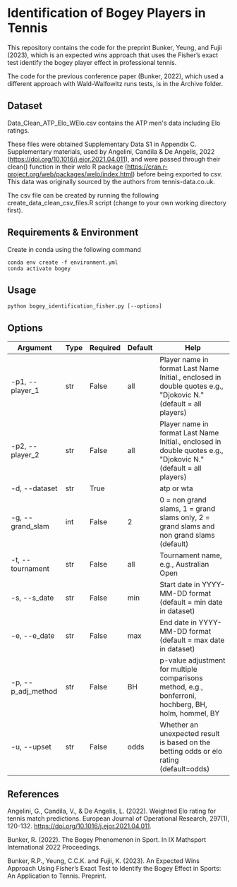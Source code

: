 # Identification of Bogey Players in Tennis

This repository contains the code for the preprint Bunker, Yeung, and Fujii (2023), which is an expected wins approach that uses the Fisher’s exact test identify the bogey player effect in professional tennis.

The code for the previous conference paper (Bunker, 2022), which used a different approach with Wald-Walfowitz runs tests, is in the Archive folder.

## Dataset
Data_Clean_ATP_Elo_WElo.csv contains the ATP men's data including Elo ratings. 

These files were obtained Supplementary Data S1 in Appendix C. Supplementary materials, used by Angelini, Candila & De Angelis, 2022 (https://doi.org/10.1016/j.ejor.2021.04.011), and were passed through their clean() function in their welo R package (https://cran.r-project.org/web/packages/welo/index.html) before being exported to csv. This data was originally sourced by the authors from tennis-data.co.uk.

The csv file can be created by running the following create_data_clean_csv_files.R script (change to your own working directory first).

## Requirements & Environment
Create in conda using the following command
```
conda env create -f environment.yml
conda activate bogey
```

## Usage
```
python bogey_identification_fisher.py [--options]
```

## Options
| Argument        | Type    | Required | Default | Help                                                                                                    |
|-----------------|---------|----------|---------|---------------------------------------------------------------------------------------------------------|
| -p1, --player_1 | str     | False    | all     | Player name in format Last Name Initial., enclosed in double quotes e.g., "Djokovic N." (default = all players)  |
| -p2, --player_2 | str     | False    | all     | Player name in format Last Name Initial., enclosed in double quotes e.g., "Djokovic N." (default = all players)  |
| -d, --dataset   | str     | True     |         | atp or wta                                                                                              |
| -g, --grand_slam| int     | False    | 2       | 0 = non grand slams, 1 = grand slams only, 2 = grand slams and non grand slams (default)             |
| -t, --tournament| str     | False    | all     | Tournament name, e.g., Australian Open                                                                 |
| -s, --s_date    | str     | False    | min     | Start date in YYYY-MM-DD format (default = min date in dataset)                                       |
| -e, --e_date    | str     | False    | max     | End date in YYYY-MM-DD format (default = max date in dataset)                                         |
| -p, --p_adj_method| str   | False    | BH      | p-value adjustment for multiple comparisons method, e.g., bonferroni, hochberg, BH, holm, hommel, BY |
| -u, --upset     | str     | False    | odds    | Whether an unexpected result is based on the betting odds or elo rating (default=odds)                |

## References
Angelini, G., Candila, V., & De Angelis, L. (2022). Weighted Elo rating for tennis match predictions. European Journal of Operational Research, 297(1), 120-132. https://doi.org/10.1016/j.ejor.2021.04.011.

Bunker, R. (2022). The Bogey Phenomenon in Sport. In IX Mathsport International 2022 Proceedings.

Bunker, R.P., Yeung, C.C.K. and Fujii, K. (2023). An Expected Wins Approach Using Fisher’s Exact Test to Identify the Bogey Effect in Sports: An Application to Tennis. Preprint.
